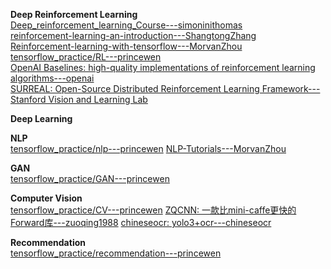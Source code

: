 **Deep Reinforcement Learning**                                                                                                  
[Deep_reinforcement_learning_Course---simoninithomas](https://github.com/simoninithomas/Deep_reinforcement_learning_Course)                                 
[reinforcement-learning-an-introduction---ShangtongZhang](https://github.com/ShangtongZhang/reinforcement-learning-an-introduction)                            
[Reinforcement-learning-with-tensorflow---MorvanZhou](https://github.com/MorvanZhou/Reinforcement-learning-with-tensorflow)                                                      
[tensorflow_practice/RL---princewen](https://github.com/princewen/tensorflow_practice/tree/master/RL)                                                               
[OpenAI Baselines: high-quality implementations of reinforcement learning algorithms---openai](https://github.com/openai/baselines)                                          
[SURREAL: Open-Source Distributed Reinforcement Learning Framework---Stanford Vision and Learning Lab](https://github.com/SurrealAI/surreal)  
                                                                              
**Deep Learning**                                          
                                                                                            
**NLP**                             
[tensorflow_practice/nlp---princewen](https://github.com/princewen/tensorflow_practice/tree/master/nlp)
[NLP-Tutorials---MorvanZhou](https://github.com/MorvanZhou/NLP-Tutorials)
                                                                                                             
**GAN**                                    
[tensorflow_practice/GAN---princewen](https://github.com/princewen/tensorflow_practice/tree/master/GAN)
                                                           
**Computer Vision**                            
[tensorflow_practice/CV---princewen](https://github.com/princewen/tensorflow_practice/tree/master/CV)
[ZQCNN: 一款比mini-caffe更快的Forward库---zuoqing1988](https://github.com/zuoqing1988/ZQCNN)
[chineseocr: yolo3+ocr---chineseocr](https://github.com/chineseocr/chineseocr)

**Recommendation**                                 
[tensorflow_practice/recommendation---princewen](https://github.com/princewen/tensorflow_practice/tree/master/recommendation)
